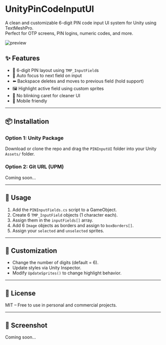 # UnityPinCodeInputUI

A clean and customizable 6-digit PIN code input UI system for Unity using TextMeshPro.  
Perfect for OTP screens, PIN logins, numeric codes, and more.

![preview](https://your-preview-image-url-if-any)

## ✨ Features

- 🔢 6-digit PIN layout using `TMP_InputField`s
- 🎯 Auto focus to next field on input
- ⬅️ Backspace deletes and moves to previous field (hold support)
- 🖼️ Highlight active field using custom sprites
- 🚫 No blinking caret for cleaner UI
- 📱 Mobile friendly

---

## 📦 Installation

### Option 1: Unity Package

Download or clone the repo and drag the `PINInputUI` folder into your Unity `Assets/` folder.

### Option 2: Git URL (UPM)
Coming soon...

---

## 🧰 Usage

1. Add the `PINInputFields.cs` script to a GameObject.
2. Create 6 `TMP_InputField` objects (1 character each).
3. Assign them in the `inputFields[]` array.
4. Add 6 `Image` objects as borders and assign to `boxBorders[]`.
5. Assign your `selected` and `unselected` sprites.

---

## 🔧 Customization

- Change the number of digits (default = 6).
- Update styles via Unity Inspector.
- Modify `UpdateSprites()` to change highlight behavior.

---

## 📜 License

MIT – Free to use in personal and commercial projects.

---

## 📸 Screenshot

Coming soon...
